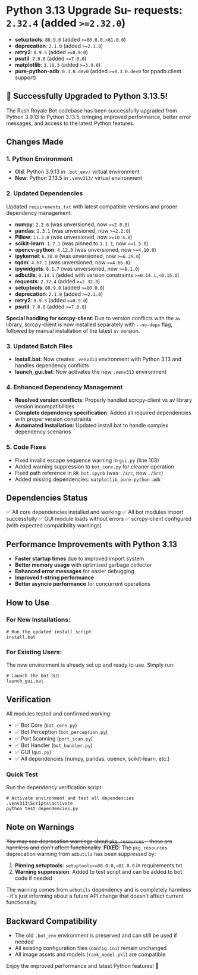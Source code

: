 # Python 3.13 Upgrade Su- **requests**: `2.32.4` (added `>=2.32.0`)
- **setuptools**: `80.9.0` (added `>=80.0.0,<81.0.0`)
- **deprecation**: `2.1.0` (added `>=2.1.0`)
- **retry2**: `0.9.5` (added `>=0.9.0`)
- **psutil**: `7.0.0` (added `>=7.0.0`)
- **matplotlib**: `3.10.3` (added `>=3.9.0`)
- **pure-python-adb**: `0.3.0.dev0` (added `>=0.3.0.dev0` for ppadb.client support)

## 🎉 Successfully Upgraded to Python 3.13.5!

The Rush Royale Bot codebase has been successfully upgraded from Python 3.9.13 to Python 3.13.5, bringing improved performance, better error messages, and access to the latest Python features.

## Changes Made

### 1. Python Environment
- **Old**: Python 3.9.13 in `.bot_env/` virtual environment
- **New**: Python 3.13.5 in `.venv313/` virtual environment

### 2. Updated Dependencies
Updated `requirements.txt` with latest compatible versions and proper dependency management:

- **numpy**: `2.2.6` (was unversioned, now `>=2.0.0`)
- **pandas**: `2.3.1` (was unversioned, now `>=2.2.0`)
- **Pillow**: `11.3.0` (was unversioned, now `>=10.4.0`)
- **scikit-learn**: `1.7.1` (was pinned to `1.1.1`, now `>=1.5.0`)
- **opencv-python**: `4.12.0` (was unversioned, now `>=4.10.0`)
- **ipykernel**: `6.30.0` (was unversioned, now `>=6.29.0`)
- **tqdm**: `4.67.1` (was unversioned, now `>=4.66.0`)
- **ipywidgets**: `8.1.7` (was unversioned, now `>=8.1.0`)
- **adbutils**: `0.14.1` (added with version constraints `>=0.14.1,<0.15.0`)
- **requests**: `2.32.4` (added `>=2.32.0`)
- **setuptools**: `80.9.0` (added `>=80.0.0`)
- **deprecation**: `2.1.0` (added `>=2.1.0`)
- **retry2**: `0.9.5` (added `>=0.9.0`)
- **psutil**: `7.0.0` (added `>=7.0.0`)

**Special handling for scrcpy-client**: Due to version conflicts with the `av` library, scrcpy-client is now installed separately with `--no-deps` flag, followed by manual installation of the latest `av` version.

### 3. Updated Batch Files
- **install.bat**: Now creates `.venv313` environment with Python 3.13 and handles dependency conflicts
- **launch_gui.bat**: Now activates the new `.venv313` environment

### 4. Enhanced Dependency Management
- **Resolved version conflicts**: Properly handled scrcpy-client vs av library version incompatibilities
- **Complete dependency specification**: Added all required dependencies with proper version constraints
- **Automated installation**: Updated install.bat to handle complex dependency scenarios
### 5. Code Fixes
- Fixed invalid escape sequence warning in `gui.py` (line 103)
- Added warning suppression to `bot_core.py` for cleaner operation
- Fixed path reference in `RR_bot.ipynb` (was `./src`, now `./Src`)
- Added missing dependencies: `matplotlib`, `pure-python-adb`

## Dependencies Status
✅ All core dependencies installed and working
✅ All bot modules import successfully
✅ GUI module loads without errors
✅ scrcpy-client configured (with expected compatibility warnings)

## Performance Improvements with Python 3.13
- **Faster startup times** due to improved import system
- **Better memory usage** with optimized garbage collector
- **Enhanced error messages** for easier debugging
- **Improved f-string performance** 
- **Better asyncio performance** for concurrent operations

## How to Use

### For New Installations:
```batch
# Run the updated install script
install.bat
```

### For Existing Users:
The new environment is already set up and ready to use. Simply run:
```batch
# Launch the bot GUI
launch_gui.bat
```

## Verification
All modules tested and confirmed working:
- ✅ Bot Core (`bot_core.py`)
- ✅ Bot Perception (`bot_perception.py`) 
- ✅ Port Scanning (`port_scan.py`)
- ✅ Bot Handler (`bot_handler.py`)
- ✅ GUI (`gui.py`)
- ✅ All dependencies (numpy, pandas, opencv, scikit-learn, etc.)

### Quick Test
Run the dependency verification script:
```batch
# Activate environment and test all dependencies
.venv313\Scripts\activate
python test_dependencies.py
```

## Note on Warnings
~~You may see deprecation warnings about `pkg_resources` - these are harmless and don't affect functionality.~~ **FIXED**: The `pkg_resources` deprecation warning from `adbutils` has been suppressed by:

1. **Pinning setuptools**: `setuptools>=80.0.0,<81.0.0` in requirements.txt
2. **Warning suppression**: Added to test script and can be added to bot code if needed

The warning comes from `adbutils` dependency and is completely harmless - it's just informing about a future API change that doesn't affect current functionality.

## Backward Compatibility
- The old `.bot_env` environment is preserved and can still be used if needed
- All existing configuration files (`config.ini`) remain unchanged
- All image assets and models (`rank_model.pkl`) are compatible

Enjoy the improved performance and latest Python features! 🚀
